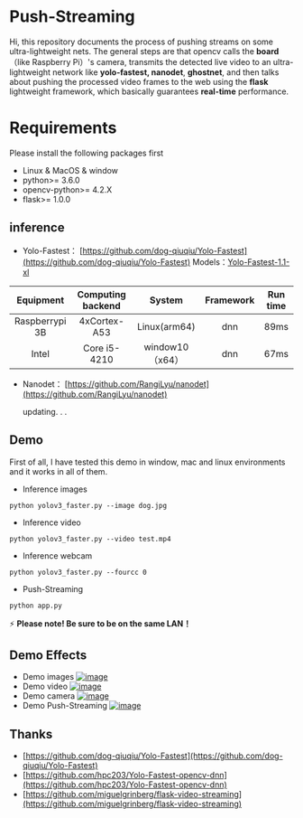 # Push-Streaming

Hi, this repository documents the process of pushing streams on some ultra-lightweight nets. The general steps are that opencv calls the **board**（like Raspberry Pi）'s camera, transmits the detected live video to an ultra-lightweight network like **yolo-fastest, nanodet**, **ghostnet**, and then talks about pushing the processed video frames to the web using the **flask** lightweight framework, which basically guarantees **real-time** performance.


# Requirements

Please install the following packages first
-   Linux & MacOS & window
- python>= 3.6.0
- opencv-python>= 4.2.X
- flask>= 1.0.0
## inference
- Yolo-Fastest： [https://github.com/dog-qiuqiu/Yolo-Fastest](https://github.com/dog-qiuqiu/Yolo-Fastest)
    Models：[Yolo-Fastest-1.1-xl](https://github.com/dog-qiuqiu/Yolo-Fastest/tree/master/ModelZoo/yolo-fastest-1.1_coco)

Equipment | Computing backend | System | Framework | Run time
 :-----:|:-----:|:-----:|:----------:|:----:|
Raspberrypi 3B| 4xCortex-A53 | Linux(arm64) | dnn | 89ms
Intel | Core i5-4210 | window10（x64） | dnn | 67ms


- Nanodet： [https://github.com/RangiLyu/nanodet](https://github.com/RangiLyu/nanodet)


   updating. . . 



## Demo

First of all, I have tested this demo in window, mac and linux environments and it works in all of them.



-   Inference images

```python yolov3_faster.py --image dog.jpg```

-   Inference video

```python yolov3_faster.py --video test.mp4```

-   Inference webcam

```python yolov3_faster.py --fourcc 0```
-   Push-Streaming

```python app.py```

⚡  **Please note! Be sure to be on the same LAN！**
##  Demo Effects

-   Demo images
[![image](https://github.com/pengtougu/Push-Streaming/blob/master/result/dog.jpg)](https://github.com/pengtougu/Push-Streaming/blob/master/result/dog.jpg)
-   Demo video
[![image](https://github.com/pengtougu/Push-Streaming/blob/master/result/video_cut.jpg)](https://github.com/pengtougu/Push-Streaming/blob/master/result/video_cut.jpg)
-   Demo camera
[![image](https://github.com/pengtougu/Push-Streaming/blob/master/result/capture.jpg)](https://github.com/pengtougu/Push-Streaming/blob/master/result/capture.jpg)
-   Demo Push-Streaming
[![image](https://github.com/pengtougu/Push-Streaming/blob/master/result/stream.jpg)](https://github.com/pengtougu/Push-Streaming/blob/master/result/stream.jpg)

##  Thanks

-   [https://github.com/dog-qiuqiu/Yolo-Fastest](https://github.com/dog-qiuqiu/Yolo-Fastest)
-   [https://github.com/hpc203/Yolo-Fastest-opencv-dnn](https://github.com/hpc203/Yolo-Fastest-opencv-dnn)
-  [https://github.com/miguelgrinberg/flask-video-streaming](https://github.com/miguelgrinberg/flask-video-streaming)

